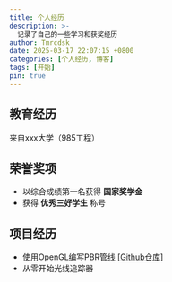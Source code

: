 ```yaml
---
title: 个人经历
description: >-
  记录了自己的一些学习和获奖经历
author: Tmrcdsk
date: 2025-03-17 22:07:15 +0800
categories: [个人经历, 博客]
tags: [开始]
pin: true
---
```


## 教育经历

来自xxx大学（985工程）

## 荣誉奖项
- 以综合成绩第一名获得 **国家奖学金**
- 获得 **优秀三好学生** 称号

## 项目经历
- 使用OpenGL编写PBR管线 [[Github仓库](https://github.com/Tmrcdsk/LearnOpenGL)]
- 从零开始光线追踪器
